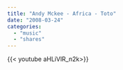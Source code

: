 ```yaml
---
title: "Andy Mckee - Africa - Toto"
date: "2008-03-24"
categories:
  - "music"
  - "shares"
---
```


<div style="width: 70vw;">{{< youtube aHLiVlR_n2k>}}</div>
